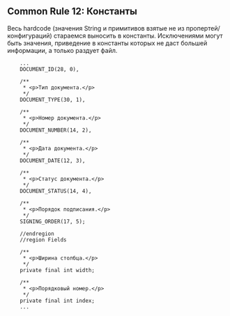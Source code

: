 ## Common Rule 12: Константы



Весь hardcode (значения String и примитивов взятые не из пропертей/конфигураций) стараемся выносить в константы.
Исключениями могут быть значения, приведение в константы которых не даст большей информации, а только раздует файл.
```
    ...
    DOCUMENT_ID(28, 0),

    /**
     * <p>Тип документа.</p>
     */
    DOCUMENT_TYPE(30, 1),

    /**
     * <p>Номер документа.</p>
     */
    DOCUMENT_NUMBER(14, 2),

    /**
     * <p>Дата документа.</p>
     */
    DOCUMENT_DATE(12, 3),

    /**
     * <p>Статус документа.</p>
     */
    DOCUMENT_STATUS(14, 4),

    /**
     * <p>Порядок подписания.</p>
     */
    SIGNING_ORDER(17, 5);

    //endregion
    //region Fields

    /**
     * <p>Ширина столбца.</p>
     */
    private final int width;

    /**
     * <p>Порядковый номер.</p>
     */
    private final int index;
    ...
```